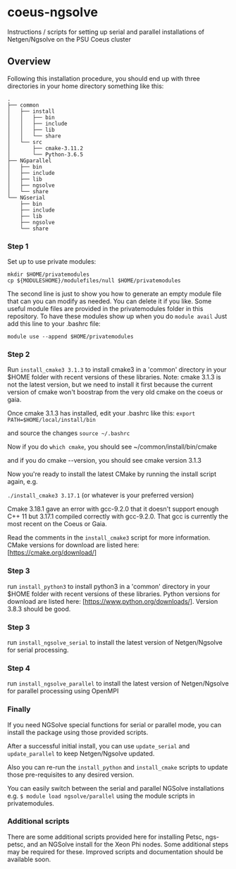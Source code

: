 # coeus-ngsolve
Instructions / scripts for setting up serial and parallel installations of Netgen/Ngsolve on the PSU Coeus cluster

## Overview
Following this installation procedure, you should end up with three
directories in your home directory something like this:

```
.
├── common
│   ├── install
│   │   ├── bin
│   │   ├── include
│   │   ├── lib
│   │   └── share
│   └── src
│       ├── cmake-3.11.2
│       └── Python-3.6.5
├── NGparallel
│   ├── bin
│   ├── include
│   ├── lib
│   ├── ngsolve
│   └── share
└── NGserial
    ├── bin
    ├── include
    ├── lib
    ├── ngsolve
    └── share
```

### Step 1

Set up to use private modules:

```
mkdir $HOME/privatemodules
cp ${MODULESHOME}/modulefiles/null $HOME/privatemodules
```
The second line is just to show you how to generate an empty module file 
that can you can modify as needed. You can delete it if you like.  Some 
useful module files are provided in the privatemodules folder in this
repository.  To have these modules show up when you do `module avail`
Just add this line to your .bashrc file:

`module use --append $HOME/privatemodules`

### Step 2
Run `install_cmake3 3.1.3` to install cmake3 in a 'common' directory 
in your $HOME folder with recent versions of these libraries.
Note: cmake 3.1.3 is not the latest version, but we need to install it first because the current version of cmake won't boostrap from the very old cmake on the coeus or gaia.

Once cmake 3.1.3 has installed, edit your .bashrc like this:
`export PATH=$HOME/local/install/bin`

and source the changes `source ~/.bashrc`

Now if you do `which cmake`, you should see
~/common/install/bin/cmake

and if you do cmake --version, you should see
cmake version 3.1.3

Now you're ready to install the latest CMake by running the install script again, e.g.

`./install_cmake3 3.17.1` (or whatever is your preferred version)

Cmake 3.18.1 gave an error with gcc-9.2.0 that it doesn't support enough C++ 11 but 3.17.1 compiled correctly with gcc-9.2.0.  That gcc is currently the most recent on the Coeus or Gaia.


Read the comments in the `install_cmake3` script for more information.
CMake versions for download are listed here: 
[https://cmake.org/download/]

### Step 3
run `install_python3` to install python3 in a 'common' directory 
in your $HOME folder with recent versions of these libraries.
Python versions for download are listed here:
[https://www.python.org/downloads/].  Version 3.8.3 should be good.

### Step 3
run `install_ngsolve_serial` to install the latest version of
Netgen/Ngsolve for serial processing.

### Step 4
run `install_ngsolve_parallel` to install the latest version of
Netgen/Ngsolve for parallel processing using OpenMPI

### Finally
If you need NGSolve special functions for serial or parallel mode, 
you can install the package using those provided scripts.

After a successful initial install, you can use `update_serial` and 
`update_parallel` to keep Netgen/Ngsolve updated.

Also you can re-run the `install_python` and `install_cmake` scripts to update
those pre-requisites to any desired version.

You can easily switch between the serial and parallel NGSolve installations
e.g. `$ module load ngsolve/parallel` using the module scripts in
privatemodules.

### Additional scripts
There are some additional scripts provided here for installing Petsc, 
ngs-petsc, and an NGSolve install for the Xeon Phi nodes.  Some additional
steps may be required for these.  Improved scripts and documentation
should be available soon.

